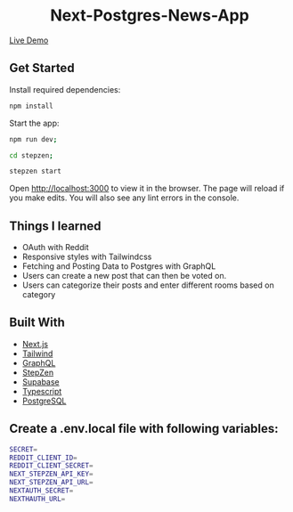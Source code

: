 <h1 align="center">
Next-Postgres-News-App
<project-name></h1>

[Live Demo](https://next-postgres-news-6jbiwqn3o-chaolic6505.vercel.app)

## Get Started

Install required dependencies:

```sh
npm install
```

Start the app:

```sh
npm run dev;

cd stepzen;

stepzen start
```

Open [http://localhost:3000](http://localhost:3000) to view it in the browser. The page will reload if you make edits.
You will also see any lint errors in the console.

## Things I learned

- OAuth with Reddit
- Responsive styles with Tailwindcss
- Fetching and Posting Data to Postgres with GraphQL
- Users can create a new post that can then be voted on.
- Users can categorize their posts and enter different rooms based on category

## Built With

- [Next.js](https://nextjs.org/docs/getting-started)
- [Tailwind](https://tailwindcss.com/)
- [GraphQL](https://graphql.org/)
- [StepZen](https://stepzen.com/)
- [Supabase](https://supabase.com/)
- [Typescript](https://nextjs.org/docs/basic-features/typescript)
- [PostgreSQL](https://www.postgresql.org/)

## Create a .env.local file with following variables:

```sh
SECRET=
REDDIT_CLIENT_ID=
REDDIT_CLIENT_SECRET=
NEXT_STEPZEN_API_KEY=
NEXT_STEPZEN_API_URL=
NEXTAUTH_SECRET=
NEXTHAUTH_URL=
```
